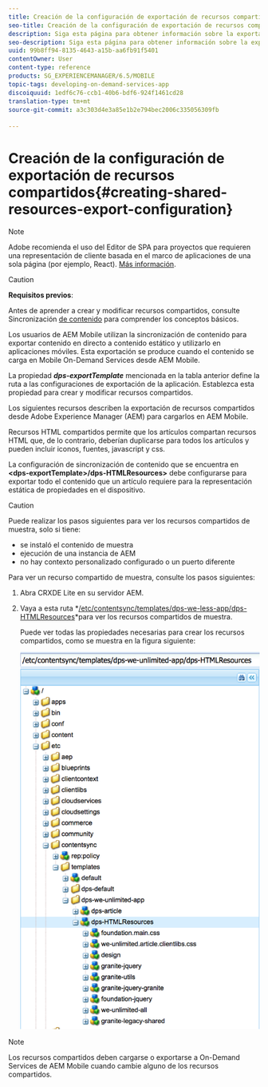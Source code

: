 ```yaml
---
title: Creación de la configuración de exportación de recursos compartidos
seo-title: Creación de la configuración de exportación de recursos compartidos
description: Siga esta página para obtener información sobre la exportación de recursos compartidos desde Adobe Experience Manager (AEM) para cargarlos en AEM Mobile.
seo-description: Siga esta página para obtener información sobre la exportación de recursos compartidos desde Adobe Experience Manager (AEM) para cargarlos en AEM Mobile.
uuid: 99b8ff94-8135-4643-a15b-aa6fb91f5401
contentOwner: User
content-type: reference
products: SG_EXPERIENCEMANAGER/6.5/MOBILE
topic-tags: developing-on-demand-services-app
discoiquuid: 1edf6c76-ccb1-40b6-bdf6-924f1461cd28
translation-type: tm+mt
source-git-commit: a3c303d4e3a85e1b2e794bec2006c335056309fb

---
```



# Creación de la configuración de exportación de recursos compartidos{#creating-shared-resources-export-configuration}

>[!NOTE]
>
>Adobe recomienda el uso del Editor de SPA para proyectos que requieren una representación de cliente basada en el marco de aplicaciones de una sola página (por ejemplo, React). [Más información](/help/sites-developing/spa-overview.md).

>[!CAUTION]
>
>**Requisitos previos**:
>
>Antes de aprender a crear y modificar recursos compartidos, consulte Sincronización [de contenido](/help/mobile/mobile-ondemand-contentsync.md) para comprender los conceptos básicos.

Los usuarios de AEM Mobile utilizan la sincronización de contenido para exportar contenido en directo a contenido estático y utilizarlo en aplicaciones móviles. Esta exportación se produce cuando el contenido se carga en Mobile On-Demand Services desde AEM Mobile.

La propiedad ***dps-exportTemplate*** mencionada en la tabla anterior define la ruta a las configuraciones de exportación de la aplicación. Establezca esta propiedad para crear y modificar recursos compartidos.

Los siguientes recursos describen la exportación de recursos compartidos desde Adobe Experience Manager (AEM) para cargarlos en AEM Mobile.

Recursos HTML compartidos permite que los artículos compartan recursos HTML que, de lo contrario, deberían duplicarse para todos los artículos y pueden incluir iconos, fuentes, javascript y css.

La configuración de sincronización de contenido que se encuentra en **&lt;dps-exportTemplate>/dps-HTMLResources>** debe configurarse para exportar todo el contenido que un artículo requiere para la representación estática de propiedades en el dispositivo.

>[!CAUTION]
>
>Puede realizar los pasos siguientes para ver los recursos compartidos de muestra, solo si tiene:
>
>* se instaló el contenido de muestra
>* ejecución de una instancia de AEM
>* no hay contexto personalizado configurado o un puerto diferente
>



Para ver un recurso compartido de muestra, consulte los pasos siguientes:

1. Abra CRXDE Lite en su servidor AEM.
1. Vaya a esta ruta *[/etc/contentsync/templates/dps-we-less-app/dps-HTMLResources](http://localhost:4502/crx/de/index.jsp#/etc/contentsync/templates/dps-we-unlimited-app/dps-HTMLResources)*para ver los recursos compartidos de muestra.

   Puede ver todas las propiedades necesarias para crear los recursos compartidos, como se muestra en la figura siguiente:

   ![chlimage_1-145](assets/chlimage_1-145.png)

>[!NOTE]
>
>Los recursos compartidos deben cargarse o exportarse a On-Demand Services de AEM Mobile cuando cambie alguno de los recursos compartidos.

